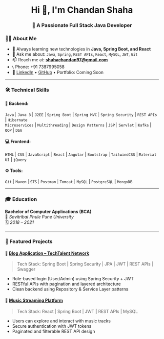 <h1 align="center">Hi 👋, I'm Chandan Shaha</h1>
<h3 align="center">🚀 A Passionate Full Stack Java Developer</h3>

### 🧑‍💻 About Me

- 🌱 Always learning new technologies in **Java, Spring Boot, and React**
- 💬 Ask me about: `Java`, `Spring`, `REST APIs`, `React`, `MySQL`, `JWT`, `Git`
- 📫 Reach me at: **shahachandan97@gmail.com**
- 📞 Phone: +91 7387995058  
- 🔗 [LinkedIn](https://www.linkedin.com) • [GitHub](https://github.com/YourUsername) • Portfolio: Coming Soon

---

### 🛠️ Technical Skills

#### 🔧 Backend:
`Java` | `Java 8` | `J2EE` | `Spring Boot` | `Spring MVC` | `Spring Security` | `REST APIs` | `Hibernate`  
`Microservices` | `Multithreading` | `Design Patterns` | `JSP` | `Servlet` | `Kafka` | `OOP` | `DSA`

#### 💻 Frontend:
`HTML` | `CSS` | `JavaScript` | `React` | `Angular` | `Bootstrap` | `TailwindCSS` | `Material UI` | `jQuery`

#### ⚙️ Tools:
`Git` | `Maven` | `STS` | `Postman` | `Tomcat` | `MySQL` | `PostgreSQL` | `MongoDB`

---

### 🎓 Education

**Bachelor of Computer Applications (BCA)**  
📍 *Savitribai Phule Pune University*  
🗓️ *2018 – 2021*

---

### 🚀 Featured Projects

#### 🔷 [Blog Application – TechTalent Network](https://github.com/YourUsername/TechTalent-Network)
> Tech Stack: Spring Boot | Spring Security | JPA | JWT | REST APIs | Swagger  
- Role-based login (User/Admin) using Spring Security + JWT  
- RESTful APIs with pagination and layered architecture  
- Clean backend using Repository & Service Layer patterns

#### 🔷 [Music Streaming Platform](https://github.com/YourUsername/Music-Streaming-Platform)
> Tech Stack: React | Spring Boot | JWT | REST APIs | MySQL  
- Users can explore and interact with music tracks  
- Secure authentication with JWT tokens  
- Paginated and filterable REST API design